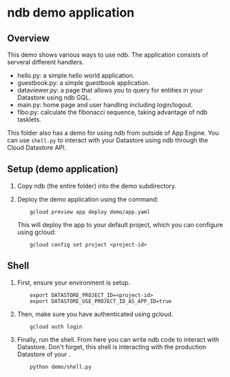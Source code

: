 # ndb demo application

## Overview

This demo shows various ways to use ndb. The application consists of serveral
different handlers.
* hello.py: a simple hello world application.
* guestbook.py: a simple guestbook application.
* dataviewer.py: a page that allows you to query for entities in your Datastore
  using ndb GQL.
* main.py: home page and user handling including login/logout.
* fibo.py: calculate the fibonacci sequence, taking advantage of ndb tasklets.

This folder also has a demo for using ndb from outside of App Engine. You can use `shell.py` to interact with your Datastore using ndb through the Cloud Datastore API.

## Setup (demo application)

1. Copy ndb (the entire folder) into the demo subdirectory.
2. Deploy the demo application using the command:

           gcloud preview app deploy demo/app.yaml

    This will deploy the app to your default project, which you can configure using gcloud:

           gcloud config set project <project-id>

## Shell

1. First, ensure your environment is setup.

           export DATASTORE_PROJECT_ID=<project-id>
           export DATASTORE_USE_PROJECT_ID_AS_APP_ID=true

2. Then, make sure you have authenticated using gcloud.

           gcloud auth login

3. Finally, run the shell. From here you can write ndb code to interact with Datastore. Don't forget, this shell is interacting with the production Datastore of your <project-id>.

           python demo/shell.py

